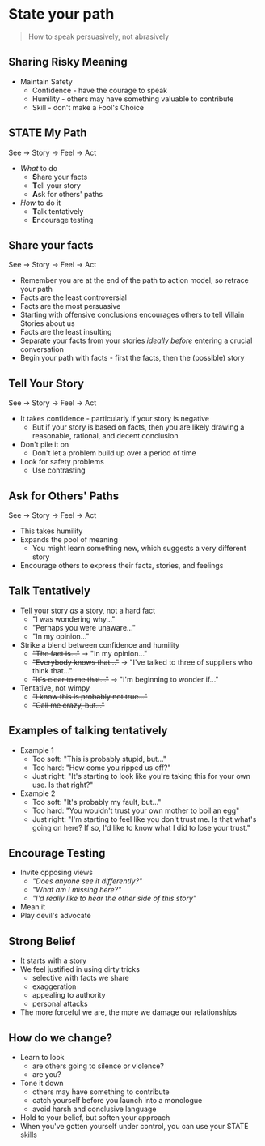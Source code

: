 # State your path

> How to speak persuasively, not abrasively

## Sharing Risky Meaning

- Maintain Safety
    - Confidence - have the courage to speak
    - Humility - others may have something valuable to contribute
    - Skill - don't make a Fool's Choice

## STATE My Path

See -> Story -> Feel -> Act

- *What* to do
    - **S**hare your facts
    - **T**ell your story
    - **A**sk for others' paths
- *How* to do it
    - **T**alk tentatively
    - **E**ncourage testing

## Share your facts

See -> Story -> Feel -> Act

- Remember you are at the end of the path to action model, so retrace your path
- Facts are the least controversial
- Facts are the most persuasive
- Starting with offensive conclusions encourages others to tell Villain Stories about us
- Facts are the least insulting
- Separate your facts from your stories *ideally before* entering a crucial conversation
- Begin your path with facts - first the facts, then the (possible) story

## Tell Your Story

See -> Story -> Feel -> Act

- It takes confidence - particularly if your story is negative
    - But if your story is based on facts, then you are likely drawing a reasonable, rational, and decent conclusion
- Don't pile it on
    - Don't let a problem build up over a period of time
- Look for safety problems
    - Use contrasting

## Ask for Others' Paths

See -> Story -> Feel -> Act

- This takes humility
- Expands the pool of meaning
    - You might learn something new, which suggests a very different story
- Encourage others to express their facts, stories, and feelings

## Talk Tentatively

- Tell your story *as* a story, not a hard fact
    - "I was wondering why..."
    - "Perhaps you were unaware..."
    - "In my opinion..."
- Strike a blend between confidence and humility
    - ~~"The fact is..."~~ -> "In my opinion..."
    - ~~"Everybody knows that..."~~ -> "I've talked to three of suppliers who think that..."
    - ~~"It's clear to me that..."~~ -> "I'm beginning to wonder if..."
- Tentative, not wimpy
    - ~~"I know this is probably not true..."~~
    - ~~"Call me crazy, but..."~~

## Examples of talking tentatively

- Example 1
    - Too soft: "This is probably stupid, but..."
    - Too hard: "How come you ripped us off?"
    - Just right: "It's starting to look like you're taking this for your own use.  Is that right?"
- Example 2
    - Too soft: "It's probably my fault, but..."
    - Too hard: "You wouldn't trust your own mother to boil an egg"
    - Just right: "I'm starting to feel like you don't trust me.  Is that what's going on here?  If so, I'd like to know what I did to lose your trust."

## Encourage Testing

- Invite opposing views
    - *"Does anyone see it differently?"*
    - *"What am I missing here?"*
    - *"I'd really like to hear the other side of this story"*
- Mean it
- Play devil's advocate

## Strong Belief

- It starts with a story
- We feel justified in using dirty tricks
    - selective with facts we share
    - exaggeration
    - appealing to authority
    - personal attacks
- The more forceful we are, the more we damage our relationships

## How do we change?

- Learn to look
    - are others going to silence or violence?
    - are you?
- Tone it down
    - others may have something to contribute
    - catch yourself before you launch into a monologue
    - avoid harsh and conclusive language
- Hold to your belief, but soften your approach
- When you've gotten yourself under control, you can use your STATE skills

